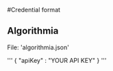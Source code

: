 #Credential format

## Algorithmia

File: 'algorithmia.json'

'''
{
    "apiKey" : "YOUR API KEY"
}
'''